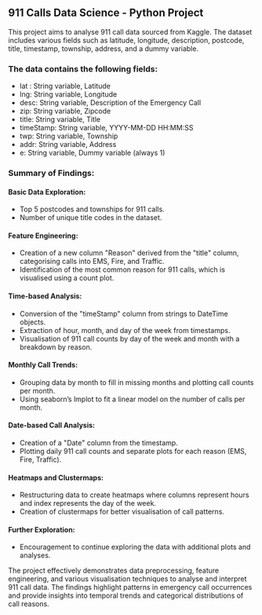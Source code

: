## 911 Calls Data Science - Python Project

This project aims to analyse 911 call data sourced from Kaggle. The dataset includes various fields such as latitude, longitude, description, postcode, title, timestamp, township, address, and a dummy variable.

### The data contains the following fields:

* lat : String variable, Latitude
* lng: String variable, Longitude
* desc: String variable, Description of the Emergency Call
* zip: String variable, Zipcode
* title: String variable, Title
* timeStamp: String variable, YYYY-MM-DD HH:MM:SS
* twp: String variable, Township
* addr: String variable, Address
* e: String variable, Dummy variable (always 1)

### Summary of Findings:

#### Basic Data Exploration:
- Top 5 postcodes and townships for 911 calls.
- Number of unique title codes in the dataset.

#### Feature Engineering:
- Creation of a new column "Reason" derived from the "title" column, categorising calls into EMS, Fire, and Traffic.
- Identification of the most common reason for 911 calls, which is visualised using a count plot.

#### Time-based Analysis:
- Conversion of the "timeStamp" column from strings to DateTime objects.
- Extraction of hour, month, and day of the week from timestamps.
- Visualisation of 911 call counts by day of the week and month with a breakdown by reason.

#### Monthly Call Trends:
- Grouping data by month to fill in missing months and plotting call counts per month.
- Using seaborn’s lmplot to fit a linear model on the number of calls per month.

#### Date-based Call Analysis:
- Creation of a "Date" column from the timestamp.
- Plotting daily 911 call counts and separate plots for each reason (EMS, Fire, Traffic).

#### Heatmaps and Clustermaps:
- Restructuring data to create heatmaps where columns represent hours and index represents the day of the week.
- Creation of clustermaps for better visualisation of call patterns.

#### Further Exploration:
- Encouragement to continue exploring the data with additional plots and analyses.

The project effectively demonstrates data preprocessing, feature engineering, and various visualisation techniques to analyse and interpret 911 call data. The findings highlight patterns in emergency call occurrences and provide insights into temporal trends and categorical distributions of call reasons.
